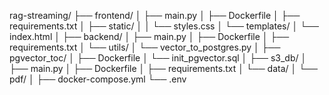rag-streaming/
├── frontend/
│   ├── main.py
│   ├── Dockerfile
│   ├── requirements.txt
│   ├── static/
│   │   └── styles.css
│   └── templates/
│       └── index.html
│
├── backend/
│   ├── main.py
│   ├── Dockerfile
│   ├── requirements.txt
│   └── utils/
│       └── vector_to_postgres.py
│
├── pgvector_toc/
│   ├── Dockerfile
│   └── init_pgvector.sql
│
├── s3_db/
│   ├── main.py
│   ├── Dockerfile
│   ├── requirements.txt
│   └── data/
│       └── pdf/
│
├── docker-compose.yml
└── .env
